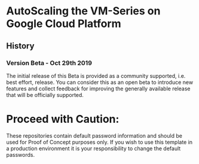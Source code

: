 # AutoScaling the VM-Series on Google Cloud Platform


## History
### Version Beta - Oct 29th 2019  
The initial release of this Beta is provided as a community supported, i.e. best effort, release. You can consider this as an open beta to introduce new features and collect feedback for improving the generally available release that will be officially supported.




# Proceed with Caution: 
These repositories contain default password information and should be used for Proof of Concept purposes only. If you wish to use this template in a production environment it is your responsibility to change the default passwords. 